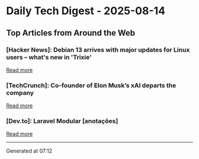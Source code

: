 # Daily Tech Digest - 2025-08-14

## Top Articles from Around the Web

### [Hacker News]: Debian 13 arrives with major updates for Linux users – what's new in 'Trixie'
[Read more](https://www.zdnet.com/article/debian-13-arrives-with-major-updates-for-linux-users-whats-new-in-trixie/)

### [TechCrunch]: Co-founder of Elon Musk&#8217;s xAI departs the company
[Read more](https://techcrunch.com/2025/08/13/co-founder-of-elon-musks-xai-departs-the-company/)

### [Dev.to]: Laravel Modular [anotações]
[Read more](https://dev.to/clintonrocha98/laravel-modular-anotacoes-56ai)


---
Generated at 07:12
